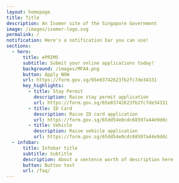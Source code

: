 ```yaml
---
layout: homepage
title: Title
description: An Isomer site of the Singapore Government
image: /images/isomer-logo.svg
permalink: /
notification: Here's a notification bar you can use!
sections:
  - hero:
      title: ePRIMS
      subtitle: Submit your online applications today!
      background: /images/MFA4.png
      button: Apply NOW
      url: https://form.gov.sg/65e03742623fb2fc7de34331
      key_highlights:
        - title: Stay Permit
          description: Raise stay permit application
          url: https://form.gov.sg/65e03742623fb2fc7de34331
        - title: ID Card
          description: Raise ID card application
          url: https://form.gov.sg/65dd54e0cdc68597a44e9ddc
        - title: Vehicle
          description: Raise vehicle application
          url: https://form.gov.sg/65dd54e0cdc68597a44e9ddc
  - infobar:
      title: Infobar title
      subtitle: Subtitle
      description: About a sentence worth of description here
      button: Button text
      url: /faq/
---
```

